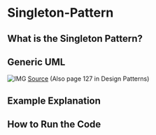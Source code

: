 # Singleton-Pattern

## What is the Singleton Pattern?

## Generic UML

![IMG](https://www.google.com/url?sa=i&url=http%3A%2F%2Fwww.carloscaballero.io%2Fdesign-patterns-singleton%2F&psig=AOvVaw094oZgplxjjCtxfHaRKY5p&ust=1694555620587000&source=images&cd=vfe&opi=89978449&ved=0CA8QjRxqFwoTCMC_qeHFo4EDFQAAAAAdAAAAABAZ)
[Source](https://www.carloscaballero.io/design-patterns-singleton/) (Also page 127 in Design Patterns)

## Example Explanation

## How to Run the Code
